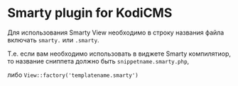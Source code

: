 Smarty plugin for KodiCMS
=============

Для использования Smarty View необходимо в строку названия файла включать `smarty.` или `.smarty`.

Т.е. если вам необходимо использовать в виджете Smarty компилятиор, то название сниппета должно быть `snippetname.smarty.php`,

либо `View::factory('templatename.smarty')`